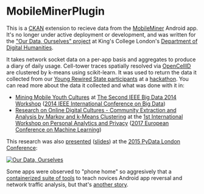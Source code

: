 MobileMinerPlugin
=================

This is a [CKAN](https://ckan.org/) extension to recieve data from the [MobileMiner](https://github.com/kingsBSD/MobileMiner) Android app. 
It's no longer under active deployment or development, and was written for the
["Our Data, Ourselves" project](https://big-social-data.net/about/) at King's College London's
[Department of Digital Humanities](https://www.kcl.ac.uk/artshums/depts/ddh/index.aspx).

It takes network socket data on a per-app basis and aggregates to produce a diary of daily usage. Cell-tower traces spatially resolved via
[OpenCellID](https://opencellid.org/) are clustered by k-means using scikit-learn. It was used to return the data it collected from
our [Young Rewired State participants](https://twitter.com/youngrewired) at a
[hackathon](https://big-social-data.net/2015/01/10/a-long-overdue-updates-on-the-success-of-our-second-hackathon/).
You can read more about the data it collected and what was done with it in:

- [Mining Mobile Youth Cultures](https://bigsocialdata.files.wordpress.com/2015/02/blanke-big-humanities-2014.pdf) at
[The Second IEEE Big Data 2014 Workshop](https://bighumanities.net/events/ieee-bigdata-oct-2014/big-humanities-data-workshop-program/)
([2014 IEEE International Conference on Big Data](http://ieeexplore.ieee.org/xpl/mostRecentIssue.jsp?punumber=6973861))
- [Research on Online Digital Cultures - Community Extraction and Analysis by Markov and k-Means Clustering](http://kdd.isti.cnr.it/pap2017/papers/PAP_2017_paper_3.pdf) at the [1st International Workshop on Personal Analytics and Privacy](http://kdd.isti.cnr.it/pap2017/)
([2017 European Conference on Machine Learning](http://ecmlpkdd2017.ijs.si/))

This research was also [presented](https://youtu.be/hjjniizB794)
([slides](https://www.slideshare.net/kingsBSD/pydata-2015-odo)) at the [2015 PyData London Conference](https://pydata.org/london2015/):

[![Our Data, Ourselves](https://img.youtube.com/vi/hjjniizB794/0.jpg)](https://youtu.be/hjjniizB794)

Some apps were observed to "phone home" so aggresively that a [containerized suite of tools](https://github.com/kingsBSD/DroidDestructionKit) to
teach novices Android app reversal and network traffic analysis, but that's [another story](https://www.slideshare.net/kingsBSD/droid-hacking-for-the-innocent). 


